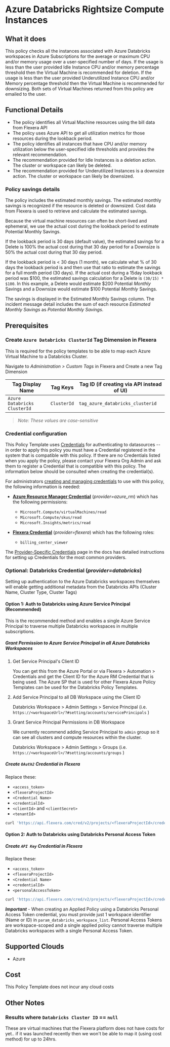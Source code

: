 # Azure Databricks Rightsize Compute Instances

## What it does

This policy checks all the instances associated with Azure Databricks workspaces in Azure Subscriptions for the average or maximum CPU and/or memory usage over a user-specified number of days. If the usage is less than the user provided Idle Instance CPU and/or memory percentage threshold then the Virtual Machine is recommended for deletion. If the usage is less than the user provided Underutilized Instance CPU and/or Memory percentage threshold then the Virtual Machine is recommended for downsizing. Both sets of Virtual Machines returned from this policy are emailed to the user.

## Functional Details

- The policy identifies all Virtual Machine resources using the bill data from Flexera API
- The policy uses Azure API to get all utilization metrics for those resources during the lookback period.
- The policy identifies all instances that have CPU and/or memory utilization below the user-specified idle thresholds and provides the relevant recommendation.
- The recommendation provided for Idle Instances is a deletion action. The cluster or workspace can likely be deleted.
- The recommendation provided for Underutilized Instances is a downsize action. The cluster or workspace can likely be downsized.

### Policy savings details

The policy includes the estimated monthly savings. The estimated monthly savings is recognized if the resource is deleted or downsized. Cost data from Flexera is used to retrieve and calculate the estimated savings.

Because the virtual machine resources can often be short-lived and ephemeral, we use the actual cost during the lookback period to estimate Potential Monthly Savings.

If the lookback period is 30 days (default value), the estimated savings for a Delete is 100% the actual cost during that 30 day period for a Downsize is 50% the actual cost during that 30 day period.

If the lookback period is < 30 days (1 month), we calculate what % of 30 days the lookback period is and then use that ratio to estimate the savings for a full month period (30 days).  If the actual cost during a 15day lookback period was $100, the estimated savings calculation for a Delete is `(30/15) * $100`.  In this example, a Delete would estimate $200 Potential *Monthly* Savings and a Downsize would estimate $100 Potential *Monthly* Savings.

The savings is displayed in the Estimated Monthly Savings column. The incident message detail includes the sum of each resource *Estimated Monthly Savings* as *Potential Monthly Savings*.

## Prerequisites

### Create `Azure Databricks ClusterId` Tag Dimension in Flexera

This is required for the policy templates to be able to map each Azure Virtual Machine to a Databricks Cluster.

Navigate to *Administration > Custom Tags* in Flexera and Create a new Tag Dimension

| Tag Display Name | Tag Keys | Tag ID (if creating via API instead of UI) |
| ---------------- | -------- | --- |
| `Azure Databricks ClusterId` | `ClusterId` | `tag_azure_databricks_clusterid` |
> *Note: These values are case-sensitive*

### Credential configuration

This Policy Template uses [Credentials](https://docs.flexera.com/flexera/EN/Automation/ManagingCredentialsExternal.htm) for authenticating to datasources -- in order to apply this policy you must have a Credential registered in the system that is compatible with this policy. If there are no Credentials listed when you apply the policy, please contact your Flexera Org Admin and ask them to register a Credential that is compatible with this policy. The information below should be consulted when creating the credential(s).

For administrators [creating and managing credentials](https://docs.flexera.com/flexera/EN/Automation/ManagingCredentialsExternal.htm) to use with this policy, the following information is needed:

- [**Azure Resource Manager Credential**](https://docs.flexera.com/flexera/EN/Automation/ProviderCredentials.htm#automationadmin_109256743_1124668) (*provider=azure_rm*) which has the following permissions:
  - `Microsoft.Compute/virtualMachines/read`
  - `Microsoft.Compute/skus/read`
  - `Microsoft.Insights/metrics/read`

- [**Flexera Credential**](https://docs.flexera.com/flexera/EN/Automation/ProviderCredentials.htm) (*provider=flexera*) which has the following roles:
  - `billing_center_viewer`

The [Provider-Specific Credentials](https://docs.flexera.com/flexera/EN/Automation/ProviderCredentials.htm) page in the docs has detailed instructions for setting up Credentials for the most common providers.

### Optional: **Databricks Credential** (*provider=databricks*)

Setting up authentication to the Azure Databricks workspaces themselves will enable getting additional metadata from the Databricks APIs (Cluster Name, Cluster Type, Cluster Tags)

#### Option 1: Auth to Databricks using Azure Service Principal (Recommended)

This is the recommended method and enables a single Azure Service Principal to traverse multiple Databricks workspaces in multiple subscriptions.

##### Grant Permission to Azure Service Principal in all Azure Databricks Workspaces

1. Get Service Principal's Client ID

   You can get this from the Azure Portal or via Flexera > Automation > Credentials and get the Client ID for the Azure RM Credential that is being used.  The Azure SP that is used for other Flexera Azure Policy Templates can be used for the Databricks Policy Templates.

2. Add Service Principal to all DB Workspace using the Client ID

   Databricks Workspace > Admin Settings > Service Principal (i.e. `https://<workspaceUrl>/?#setting/accounts/servicePrincipals` )

3. Grant Service Principal Permissions in DB Workspace

   We currently recommend adding Service Principal to `admin` group so it can see all clusters and compute resources within the cluster.

   Databricks Workspace > Admin Settings > Groups (i.e. `https://<workspaceUrl>/?#setting/accounts/groups` )

##### Create `OAuth2` Credential in Flexera

Replace these:

 - `<access_token>`
 - `<flexeraProjectId>`
 - `<Credential Name>`
 - `<credentialId>`
 - `<clientId>` and `<clientSecret>`
 - `<tenantId>`

```sh
curl 'https://api.flexera.com/cred/v2/projects/<flexeraProjectId>/credentials/oauth2/<credentialId>' -X PUT -H 'Content-Type: application/json' -H 'Api-Version: 1.0' -H 'Authorization: Bearer <access_token>' --data-raw '{"description":"","name":"<Credential Name>","grantType":"client_credentials","tags":[{"key":"provider","value":"databricks"}],"clientCredentialsParams":{"additionalParams":{"resource":"2ff814a6-3304-4ab8-85cb-cd0e6f879c1d"},"clientId":"<clientId>","clientSecret":"<clientSecret>"},"tokenUrl":"https://login.windows.net/<tenantId>/oauth2/token"}'
```

#### Option 2: Auth to Databricks using Databricks Personal Access Token

##### Create `API Key` Credential in Flexera

Replace these:

 - `<access_token>`
 - `<flexeraProjectId>`
 - `<Credential Name>`
 - `<credentialId>`
 - `<personalAccessToken>`

```sh
curl 'https://api.flexera.com/cred/v2/projects/<flexeraProjectId>/credentials/oauth2/<credentialId>' -X PUT -H 'Content-Type: application/json' -H 'Api-Version: 1.0' -H 'Authorization: Bearer <access_token>' --data-raw '{"description":"","name":"<Credential Name>","field":"Authorization","location":"header","type":"Bearer","tags":[{"key":"provider","value":"databricks"}],"key":"<personalAccessToken>"}'
```

***Important*** - When creating an Applied Policy using a Databricks Personal Access Token credential, you must provide just 1 workspace identifier (Name or ID) in `param_databricks_workspace_list`.  Personal Access Tokens are workspace-scoped and a single applied policy cannot traverse multiple Databricks workspaces with a single Personal Access Token.

## Supported Clouds

- Azure

## Cost

This Policy Template does not incur any cloud costs

## Other Notes

### Results where `Databricks Cluster ID` == `null`

These are virtual machines that the Flexera platform does not have costs for yet.. if it was launched recently then we won't be able to map it (using cost method) for up to 24hrs.
